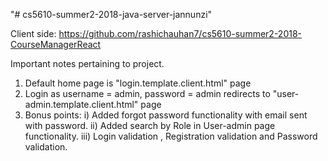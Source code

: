 "# cs5610-summer2-2018-java-server-jannunzi" 

Client side:
https://github.com/rashichauhan7/cs5610-summer2-2018-CourseManagerReact

Important notes pertaining to project.
1. Default home page is "login.template.client.html" page
2. Login as username = admin, password = admin redirects to "user-admin.template.client.html" page
3. Bonus points:
i) Added forgot password functionality with email sent with password.
ii) Added search by Role in User-admin page functionality.
iii)  Login validation ,  Registration validation and  Password validation.

